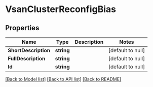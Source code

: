 # VsanClusterReconfigBias

## Properties
Name | Type | Description | Notes
------------ | ------------- | ------------- | -------------
**ShortDescription** | **string** |  | [default to null]
**FullDescription** | **string** |  | [default to null]
**Id** | **string** |  | [default to null]

[[Back to Model list]](../README.md#documentation-for-models) [[Back to API list]](../README.md#documentation-for-api-endpoints) [[Back to README]](../README.md)

